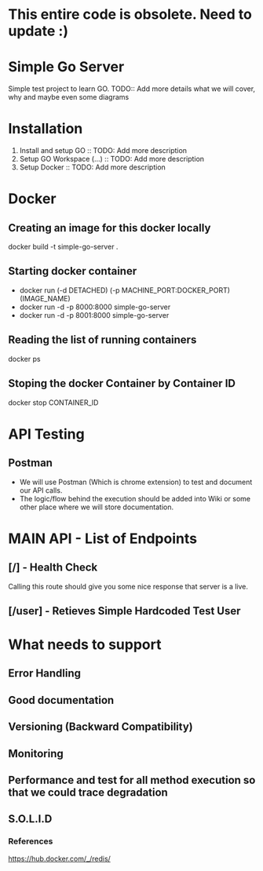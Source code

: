 # This entire code is obsolete. Need to update :)

# Simple Go Server 
Simple test project to learn GO. 
TODO:: Add more details what we will cover, why and maybe even some diagrams  

# Installation
1. Install and setup GO     :: TODO: Add more description 
2. Setup GO Workspace (...) :: TODO: Add more description
3. Setup Docker             :: TODO: Add more description

# Docker 
## Creating an image for this docker locally
docker build -t simple-go-server .

## Starting docker container
* docker run (-d DETACHED) (-p MACHINE_PORT:DOCKER_PORT) (IMAGE_NAME)
* docker run -d -p 8000:8000 simple-go-server
* docker run -d -p 8001:8000 simple-go-server

## Reading the list of running containers
docker ps

## Stoping the docker Container by Container ID 
docker stop CONTAINER_ID

# API Testing
## Postman
 * We will use Postman (Which is chrome extension) to test and document our API calls.
 * The logic/flow behind the execution should be added into Wiki or some other place where we will store documentation. 

# MAIN API - List of Endpoints
## [/]      - Health Check
Calling this route should give you some nice response that server is a live.
## [/user]  - Retieves Simple Hardcoded Test User

# What needs to support
## Error Handling
## Good documentation
## Versioning (Backward Compatibility)
## Monitoring
## Performance and test for all method execution so that we could trace degradation
## S.O.L.I.D


### References 
https://hub.docker.com/_/redis/
